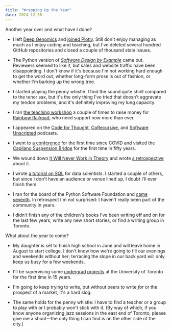 ```yaml
---
title: "Wrapping Up the Year"
date: 2024-12-30
---
```


Another year over and what have I done?

-   I left [Deep Genomics][dg-leave] and [joined Plotly][plotly-join].
    Still don't enjoy managing as much as I enjoy coding and teaching,
    but I've deleted several hundred GitHub repositories
    and closed a couple of thousand stale issues.

-   The Python version of [*Software Design by Example*][sdxpy] came out.
    Reviewers seemed to like it,
    but sales and website traffic have been disappointing.
    I don't know if it's because I'm not working hard enough to get the word out,
    whether long-form prose is out of fashion,
    or whether I'm barking up the wrong tree.

-   I started playing the penny whistle.
    I find the sound quite shrill compared to the tenor sax,
    but it's the only thing I've tried that doesn't aggravate my tendon problems,
    and it's definitely improving my lung capacity.

-   I ran [the teaching workshop][t3] a couple of times to raise money for [Rainbow Railroad][rr],
    who need support now more than ever.

-   I appeared on the [Code for Thought][code-thought],
    [CoRecursive][corecursive],
    and [Software Unscripted][unscripted] podcasts.

-   I went to [a conference][scipy2024] for the first time since COVID
    and visited the [Capilano Suspension Bridge][capilano] for the first time in fifty years.

-   We wound down [It Will Never Work in Theory][nwit] and wrote [a retrospective][nwit-retro] about it.

-   I wrote [a tutorial on SQL][sql-tutorial] for data scientists.
    I started a couple of others,
    but since I don't have an audience or venue lined up,
    I doubt I'll ever finish them.

-   I ran for the board of the Python Software Foundation and [came seventh][psf-results].
    In retrospect I'm not surprised:
    I haven't really been part of the community in years.

-   I didn't finish any of the children's books I've been writing off and on for the last few years,
    write any new short stories,
    or find a writing group in Toronto.

What about the year to come?

-   My daughter is set to finish high school in June and will leave home in August to start college.
    I don't know how we're going to fill our evenings and weekends without her;
    terracing the slope in our back yard will only keep us busy for a few weekends.

-   I'll be supervising some [undergrad][browsercast] [projects][mossball] at the University of Toronto
    for the first time in 15 years.

-   I'm going to keep trying to write,
    but without peers to write *for* or the prospect of a market,
    it's a hard slog.

-   The same holds for the penny whistle:
    I have to find a teacher or a group to play with or I probably won't stick with it.
    (By way of which,
    if you know anyone organizing jazz sessions in the east end of Toronto,
    please give me a shout—the only thing I can find
    is on the other side of the city.)

[browsercast]: https://github.com/gvwilson/browercast/
[capilano]: https://www.capbridge.com/
[code-thought]: https://codeforthought.buzzsprout.com/1326658/episodes/15010367-en-carpentries-for-all-greg-wilson
[corecursive]: https://open.spotify.com/episode/5wS3jB1d3Hq3hhWo4pFunA
[dg-leave]: @root/2024/04/05/moving-on/
[mossball]: https://github.com/gvwilson/mossball/
[nwit]: https://neverworkintheory.org/
[nwit-retro]: https://www.computer.org/csdl/magazine/so/5555/01/10424425/1Ulj1Qa8tJ6
[plotly-join]: @root/2024/04/29/new-job-at-plotly/
[psf-results]: @root/2024/07/01/psf-board-nomination/
[rr]: https://www.rainbowrailroad.org/
[scipy2024]: https://www.scipy2024.scipy.org/
[sdxpy]: @root/sdxpy/
[sql-tutorial]: https://lessonomicon.github.io/querynomicon/
[t3]: @root/t3/
[unscripted]: https://pod.link/1602572955/episode/7de37354dfa00eb3308e523467f410aa
